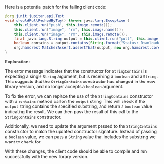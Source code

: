 Here is a potential patch for the failing client code:
```java
@org.junit.jupiter.api.Test
void shouldPullPushedByTag() throws java.lang.Exception {
    this.client.run("push", this.image.remote());
    this.client.run("image", "rm", this.image.name());
    this.client.run("image", "rm", this.image.remote());
    final java.lang.String output = this.client.run("pull", this.image.remote());
    boolean contains = output.contains(String.format("Status: Downloaded newer image for %s", this.image.remote()));
    org.hamcrest.MatcherAssert.assertThat(output, new org.hamcrest.core.StringContains("Status: Downloaded newer image for " + this.image.remote()));
}
```
Explanation:

The error message indicates that the constructor for `StringContains` is expecting a single `String` argument, but is receiving a `boolean` and a `String`. This suggests that the `StringContains` constructor has changed in the new library version, and no longer accepts a `boolean` argument.

To fix the error, we can replace the use of the `StringContains` constructor with a `contains` method call on the `output` string. This will check if the `output` string contains the specified substring, and return a `boolean` value indicating the result. We can then pass the result of this call to the `StringContains` constructor.

Additionally, we need to update the argument passed to the `StringContains` constructor to match the updated constructor signature. Instead of passing a `boolean` value, we can pass a `String` value that includes the substring we want to check for.

With these changes, the client code should be able to compile and run successfully with the new library version.